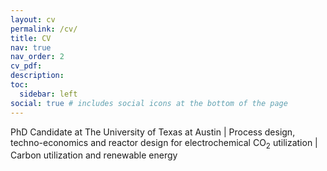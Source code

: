 ```yaml
---
layout: cv
permalink: /cv/
title: CV
nav: true
nav_order: 2
cv_pdf: 
description: 
toc:
  sidebar: left
social: true # includes social icons at the bottom of the page
---
```

PhD Candidate at The University of Texas at Austin | Process design, techno-economics and reactor design for electrochemical CO<sub>2</sub> utilization | Carbon utilization and renewable energy
